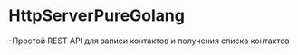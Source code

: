 # HttpServerPureGolang

<div>-Простой REST API для записи контактов и получения списка контактов</div>
<br>
